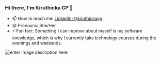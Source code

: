 ### Hi there, I'm Kiruthicka GP  👋
- 📫 How to reach me: [LinkedIn-@kiruthickagp](https://www.linkedin.com/in/kiruthicka-gp-a48a351a8/)
- 😄 Pronouns: She/Her
- ⚡ Fun fact: Something I can improve about myself is my software knowledge, which is why I currently take technology courses during the evenings and weekends.


![enter image description here](http://github-readme-stats.vercel.app/api?username=kiruthickagp&&show-icons=true&title_color=ffffff&icon_color-bb2acf&text_color=daf7dc&bg_color=151515
)
